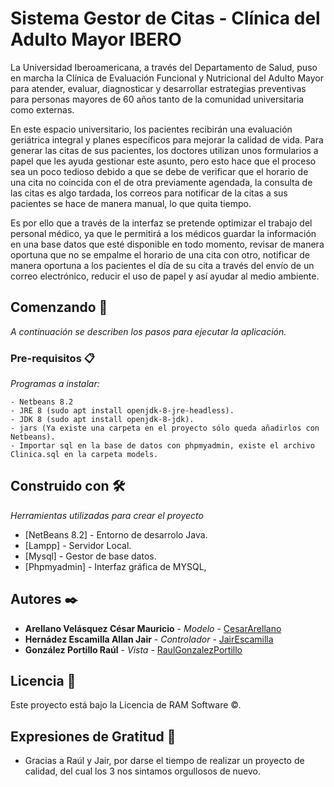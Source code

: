 # Sistema Gestor de Citas - Clínica del Adulto Mayor IBERO

La Universidad Iberoamericana, a través del Departamento de Salud, puso en
marcha la Clínica de Evaluación Funcional y Nutricional del Adulto Mayor
para atender, evaluar, diagnosticar y desarrollar estrategias preventivas para
personas mayores de 60 años tanto de la comunidad universitaria como
externas.

En este espacio universitario, los pacientes recibirán una evaluación
geriátrica integral y planes específicos para mejorar la calidad de vida. Para
generar las citas de sus pacientes, los doctores utilizan unos formularios a
papel que les ayuda gestionar este asunto, pero esto hace que el proceso
sea un poco tedioso debido a que se debe de verificar que el horario de una
cita no coincida con el de otra previamente agendada, la consulta de las
citas es algo tardada, los correos para notificar de la citas a sus pacientes se
hace de manera manual, lo que quita tiempo.

Es por ello que a través de la interfaz se pretende optimizar el trabajo del
personal médico, ya que le permitirá a los médicos guardar la información en
una base datos que esté disponible en todo momento, revisar de manera
oportuna que no se empalme el horario de una cita con otro, notificar de
manera oportuna a los pacientes el día de su cita a través del envío de un
correo electrónico, reducir el uso de papel y así ayudar al medio ambiente.

## Comenzando 🚀

_A continuación se describen los pasos para ejecutar la aplicación._

### Pre-requisitos 📋

_Programas a instalar:_

```
- Netbeans 8.2
- JRE 8 (sudo apt install openjdk-8-jre-headless).
- JDK 8 (sudo apt install openjdk-8-jdk).
- jars (Ya existe una carpeta en el proyecto sólo queda añadirlos con Netbeans).
- Importar sql en la base de datos con phpmyadmin, existe el archivo Clinica.sql en la carpeta models.
```
## Construido con 🛠️

_Herramientas utilizadas para crear el proyecto_

* [NetBeans 8.2] - Entorno de desarrolo Java.
* [Lampp] - Servidor Local.
* [Mysql] - Gestor de base datos.
* [Phpmyadmin] - Interfaz gráfica de MYSQL,

## Autores ✒️

* **Arellano Velásquez César Mauricio** - *Modelo* - [CesarArellano](https://github.com/CesarArellano)
* **Hernádez Escamilla Allan Jair** - *Controlador* - [JairEscamilla](https://github.com/JairEscamilla)
* **González Portillo Raúl** - *Vista* - [RaulGonzalezPortillo](https://github.com/RaulGonzalezPortillo)

## Licencia 📄

Este proyecto está bajo la Licencia de RAM Software ©.

## Expresiones de Gratitud 🎁

* Gracias a Raúl y Jair, por darse el tiempo de realizar un proyecto de calidad, del cual los 3 nos sintamos orgullosos de nuevo.

